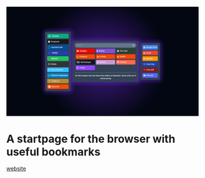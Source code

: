 ![image of site](./screenshot.png)

# A startpage for the browser with useful bookmarks

[website]( https://dennishomepage.netlify.app)





